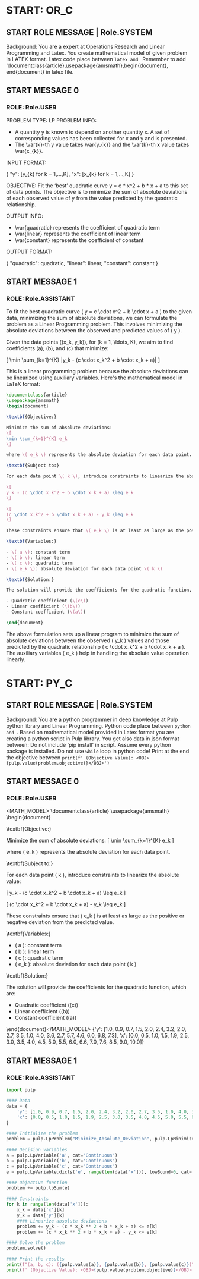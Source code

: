 # START: OR_C 
## START ROLE MESSAGE | Role.SYSTEM 
Background: You are a expert at Operations Research and Linear Programming and Latex. You create mathematical model of given problem in LATEX format. Latex code place between ```latex and ``` Remember to add 'documentclass{article},usepackage{amsmath},begin{document}, end{document} in latex file. 
## START MESSAGE 0 
### ROLE: Role.USER
<DESCRIPTION>
PROBLEM TYPE: LP
PROBLEM INFO:

- A quantity y is known to depend on another quantity x. A set of corresponding values has been collected for x and y and is presented.
- The \var{k}-th y value takes \var{y_{k}} and the \var{k}-th x value takes \var{x_{k}}.

INPUT FORMAT:

{
    "y": [y_{k} for k = 1,...,K],
    "x": [x_{k} for k = 1,...,K]
}


OBJECTIVE: Fit the ‘best’ quadratic curve y = c * x^2 + b * x + a to this set of data points. The objective is to minimize the sum of absolute deviations of each observed value of y from the value predicted by the quadratic relationship.

OUTPUT INFO:

- \var{quadratic} represents the coefficient of quadratic term
- \var{linear} represents the coefficient of linear term
- \var{constant} represents the coefficient of constant

OUTPUT FORMAT:

{
    "quadratic": quadratic,
    "linear": linear,
    "constant": constant
}
</DESCRIPTION>


## START MESSAGE 1 
### ROLE: Role.ASSISTANT
To fit the best quadratic curve \( y = c \cdot x^2 + b \cdot x + a \) to the given data, minimizing the sum of absolute deviations, we can formulate the problem as a Linear Programming problem. This involves minimizing the absolute deviations between the observed and predicted values of \( y \).

Given the data points \((x_k, y_k)\), for \(k = 1, \ldots, K\), we aim to find coefficients \(a\), \(b\), and \(c\) that minimize:

\[
\min \sum_{k=1}^{K} |y_k - (c \cdot x_k^2 + b \cdot x_k + a)|
\]

This is a linear programming problem because the absolute deviations can be linearized using auxiliary variables. Here's the mathematical model in LaTeX format:

```latex
\documentclass{article}
\usepackage{amsmath}
\begin{document}

\textbf{Objective:}

Minimize the sum of absolute deviations:
\[
\min \sum_{k=1}^{K} e_k
\]

where \( e_k \) represents the absolute deviation for each data point.

\textbf{Subject to:}

For each data point \( k \), introduce constraints to linearize the absolute value:

\[
y_k - (c \cdot x_k^2 + b \cdot x_k + a) \leq e_k
\]

\[
(c \cdot x_k^2 + b \cdot x_k + a) - y_k \leq e_k
\]

These constraints ensure that \( e_k \) is at least as large as the positive or negative deviation from the predicted value.

\textbf{Variables:}

- \( a \): constant term
- \( b \): linear term
- \( c \): quadratic term
- \( e_k \): absolute deviation for each data point \( k \)

\textbf{Solution:}

The solution will provide the coefficients for the quadratic function, which are:

- Quadratic coefficient (\(c\))
- Linear coefficient (\(b\))
- Constant coefficient (\(a\))

\end{document}
```

The above formulation sets up a linear program to minimize the sum of absolute deviations between the observed \( y_k \) values and those predicted by the quadratic relationship \( c \cdot x_k^2 + b \cdot x_k + a \). The auxiliary variables \( e_k \) help in handling the absolute value operation linearly.

# START: PY_C 
## START ROLE MESSAGE | Role.SYSTEM 
Background: You are a python programmer in deep knowledge at Pulp python library and Linear Programming. Python code place between ```python and ```. Based on mathematical model provided in Latex format you are creating a python script in Pulp library. You get also data in json format between: <DATA></DATA> Do not include 'pip install' in script. Assume every python package is installed. Do not use `while` loop in python code! Print at the end the objective between <OBJ></OBJ> `print(f' (Objective Value): <OBJ>{pulp.value(problem.objective)}</OBJ>')` 
## START MESSAGE 0 
### ROLE: Role.USER
<MATH_MODEL>
\documentclass{article}
\usepackage{amsmath}
\begin{document}

\textbf{Objective:}

Minimize the sum of absolute deviations:
\[
\min \sum_{k=1}^{K} e_k
\]

where \( e_k \) represents the absolute deviation for each data point.

\textbf{Subject to:}

For each data point \( k \), introduce constraints to linearize the absolute value:

\[
y_k - (c \cdot x_k^2 + b \cdot x_k + a) \leq e_k
\]

\[
(c \cdot x_k^2 + b \cdot x_k + a) - y_k \leq e_k
\]

These constraints ensure that \( e_k \) is at least as large as the positive or negative deviation from the predicted value.

\textbf{Variables:}

- \( a \): constant term
- \( b \): linear term
- \( c \): quadratic term
- \( e_k \): absolute deviation for each data point \( k \)

\textbf{Solution:}

The solution will provide the coefficients for the quadratic function, which are:

- Quadratic coefficient (\(c\))
- Linear coefficient (\(b\))
- Constant coefficient (\(a\))

\end{document}</MATH_MODEL>
<DATA>
{'y': [1.0, 0.9, 0.7, 1.5, 2.0, 2.4, 3.2, 2.0, 2.7, 3.5, 1.0, 4.0, 3.6, 2.7, 5.7, 4.6, 6.0, 6.8, 7.3], 'x': [0.0, 0.5, 1.0, 1.5, 1.9, 2.5, 3.0, 3.5, 4.0, 4.5, 5.0, 5.5, 6.0, 6.6, 7.0, 7.6, 8.5, 9.0, 10.0]}</DATA>


## START MESSAGE 1 
### ROLE: Role.ASSISTANT
```python
import pulp

#### Data
data = {
    'y': [1.0, 0.9, 0.7, 1.5, 2.0, 2.4, 3.2, 2.0, 2.7, 3.5, 1.0, 4.0, 3.6, 2.7, 5.7, 4.6, 6.0, 6.8, 7.3],
    'x': [0.0, 0.5, 1.0, 1.5, 1.9, 2.5, 3.0, 3.5, 4.0, 4.5, 5.0, 5.5, 6.0, 6.6, 7.0, 7.6, 8.5, 9.0, 10.0]
}

#### Initialize the problem
problem = pulp.LpProblem("Minimize_Absolute_Deviation", pulp.LpMinimize)

#### Decision variables
a = pulp.LpVariable('a', cat='Continuous')
b = pulp.LpVariable('b', cat='Continuous')
c = pulp.LpVariable('c', cat='Continuous')
e = pulp.LpVariable.dicts('e', range(len(data['x'])), lowBound=0, cat='Continuous')

#### Objective function
problem += pulp.lpSum(e)

#### Constraints
for k in range(len(data['x'])):
    x_k = data['x'][k]
    y_k = data['y'][k]
    #### Linearize absolute deviations
    problem += y_k - (c * x_k ** 2 + b * x_k + a) <= e[k]
    problem += (c * x_k ** 2 + b * x_k + a) - y_k <= e[k]

#### Solve the problem
problem.solve()

#### Print the results
print(f"(a, b, c): ({pulp.value(a)}, {pulp.value(b)}, {pulp.value(c)})")
print(f' (Objective Value): <OBJ>{pulp.value(problem.objective)}</OBJ>')
```

